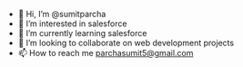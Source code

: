 - 👋 Hi, I’m @sumitparcha
- 👀 I’m interested in salesforce
- 🌱 I’m currently learning salesforce
- 💞️ I’m looking to collaborate on web development projects
- 📫 How to reach me parchasumit5@gmail.com

<!---
sumitparcha/sumitparcha is a ✨ special ✨ repository because its `README.md` (this file) appears on your GitHub profile.
You can click the Preview link to take a look at your changes.
--->
